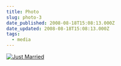 ```yaml
---
title: Photo
slug: photo-3
date_published: 2008-08-18T15:08:13.000Z
date_updated: 2008-08-18T15:08:13.000Z
tags:
  - media
---
```


[![Just Married](http://farm4.static.flickr.com/3070/2774716499_ca67d3a32c.jpg)](http://www.flickr.com/photos/asilentthing/2774716499/)
